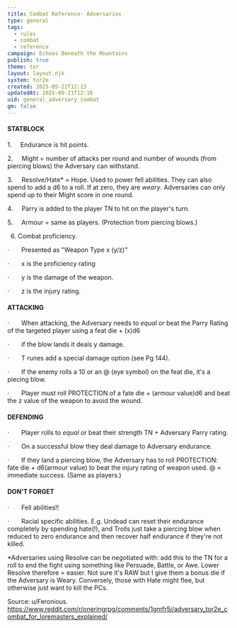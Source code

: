 ```yaml
---
title: Combat Reference- Adversaries
type: general
tags:
  - rules
  - combat
  - reference
campaign: Echoes Beneath the Mountains
publish: true
theme: tor
layout: layout.njk
system: tor2e
created: 2025-05-22T12:13
updatedAt: 2025-09-21T12:16
uid: general_adversary_combat
gm: false
---
```


#### STATBLOCK

1.     Endurance is hit points.

2.     Might = number of attacks per round and number of wounds (from piercing blows) the Adversary can withstand.

3.     Resolve/Hate* = Hope. Used to power fell abilities. They can also spend to add a d6 to a roll. If at zero, they are _weary_. Adversaries can only spend up to their Might score in one round.

4.     Parry is added to the player TN to hit on the player's turn.

5.     Armour = same as players. (Protection from piercing blows.)

6. Combat proficiency.

·       Presented as "Weapon Type x (y/z)"

·       x is the proficiency rating

·       y is the damage of the weapon.

·       z is the injury rating.

#### ATTACKING

·       When attacking, the Adversary needs to _equal or_ beat the Parry Rating of the targeted player using a feat die + (x)d6

·       if the blow lands it deals y damage.

·       T runes add a special damage option (see Pg 144).

·       If the enemy rolls a 10 or an @ (eye symbol) on the feat die, it's a piecing blow.

·       Player must roll PROTECTION of a fate die + (armour value)d6 and beat the z value of the weapon to avoid the wound.

#### DEFENDING

·       Player rolls to _equal or_ beat their strength TN + Adversary Parry rating.

·       On a successful blow they deal damage to Adversary endurance.

·       If they land a piercing blow, the Adversary has to roll PROTECTION: fate die + d6(armour value) to beat the injury rating of weapon used. @ = immediate success. (Same as players.)

#### DON'T FORGET

·       Fell abilities!!

·       Racial specific abilities. E.g. Undead can reset their endurance completely by spending hate(!), and Trolls just take a piercing blow when reduced to zero endurance and then recover half endurance if they're not killed.

*Adversaries using Resolve can be negotiated with: add this to the TN for a roll to end the fight using something like Persuade, Battle, or Awe. Lower Resolve therefore = easier. Not sure it's RAW but I give them a bonus die if the Adversary is Weary. Conversely, those with Hate might flee, but otherwise just want to kill the PCs.

Source: u/Feronious.     https://www.reddit.com/r/oneringrpg/comments/1gmfr5j/adversary_tor2e_combat_for_loremasters_explained/